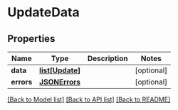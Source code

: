 # UpdateData

## Properties
Name | Type | Description | Notes
------------ | ------------- | ------------- | -------------
**data** | [**list[Update]**](Update.md) |  | [optional] 
**errors** | [**JSONErrors**](JSONErrors.md) |  | [optional] 

[[Back to Model list]](../README.md#documentation-for-models) [[Back to API list]](../README.md#documentation-for-api-endpoints) [[Back to README]](../README.md)


